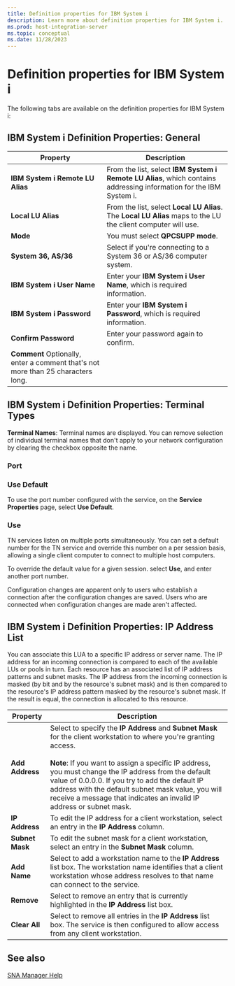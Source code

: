 ```yaml
---
title: Definition properties for IBM System i
description: Learn more about definition properties for IBM System i.
ms.prod: host-integration-server
ms.topic: conceptual
ms.date: 11/28/2023
---
```


# Definition properties for IBM System i

The following tabs are available on the definition properties for IBM System i:

## IBM System i Definition Properties: General  

| Property | Description |
|----------|-------------|
| **IBM System i Remote LU Alias** | From the list, select **IBM System i Remote LU Alias**, which contains addressing information for the IBM System i. |
| **Local LU Alias** | From the list, select **Local LU Alias**. The **Local LU Alias** maps to the LU the client computer will use. |
| **Mode** | You must select **QPCSUPP mode**. |
| **System 36, AS/36** | Select if you're connecting to a System 36 or AS/36 computer system. |
| **IBM System i User Name** | Enter your **IBM System i User Name**, which is required information. |
| **IBM System i Password** | Enter your **IBM System i Password**, which is required information. |
| **Confirm Password** | Enter your password again to confirm. |
| **Comment** Optionally, enter a comment that's not more than 25 characters long. |
  
## IBM System i Definition Properties: Terminal Types  

**Terminal Names**: Terminal names are displayed. You can remove selection of individual terminal names that don't apply to your network configuration by clearing the checkbox opposite the name.

### Port  
  
### Use Default

To use the port number configured with the service, on the **Service Properties** page, select **Use Default**.

### Use  

TN services listen on multiple ports simultaneously. You can set a default number for the TN service and override this number on a per session basis, allowing a single client computer to connect to multiple host computers.

To override the default value for a given session. select **Use**, and enter another port number.

Configuration changes are apparent only to users who establish a connection after the configuration changes are saved. Users who are connected when configuration changes are made aren't affected.
  
## IBM System i Definition Properties: IP Address List  

You can associate this LUA to a specific IP address or server name. The IP address for an incoming connection is compared to each of the available LUs or pools in turn. Each resource has an associated list of IP address patterns and subnet masks. The IP address from the incoming connection is masked (by bit and by the resource's subnet mask) and is then compared to the resource's IP address pattern masked by the resource's subnet mask. If the result is equal, the connection is allocated to this resource.

| Property | Description |
|----------|-------------|
| **Add Address** | Select to specify the **IP Address** and **Subnet Mask** for the client workstation to where you're granting access. <br><br>**Note**: If you want to assign a specific IP address, you must change the IP address from the default value of 0.0.0.0. If you try to add the default IP address with the default subnet mask value, you will receive a message that indicates an invalid IP address or subnet mask. |
| **IP Address** | To edit the IP address for a client workstation, select an entry in the **IP Address** column. |
| **Subnet Mask** | To edit the subnet mask for a client workstation, select an entry in the **Subnet Mask** column. |
| **Add Name** | Select to add a workstation name to the **IP Address** list box. The workstation name identifies that a client workstation whose address resolves to that name can connect to the service. |
| **Remove** | Select to remove an entry that is currently highlighted in the **IP Address** list box. |
| **Clear All** | Select to remove all entries in the **IP Address** list box. The service is then configured to allow access from any client workstation. |

## See also

[SNA Manager Help](../core/sna-manager-help1.md)
